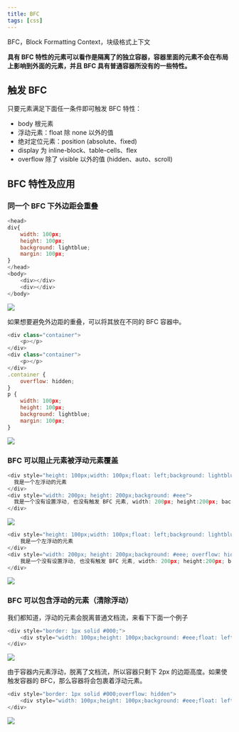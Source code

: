 ```yaml
---
title: BFC
tags: [css]
---
```


BFC，Block Formatting Context，块级格式上下文

**具有 BFC 特性的元素可以看作是隔离了的独立容器，容器里面的元素不会在布局上影响到外面的元素，并且 BFC 具有普通容器所没有的一些特性。**

## 触发 BFC

只要元素满足下面任一条件即可触发 BFC 特性：

- body 根元素
- 浮动元素：float 除 none 以外的值
- 绝对定位元素：position (absolute、fixed)
- display 为 inline-block、table-cells、flex
- overflow 除了 visible 以外的值 (hidden、auto、scroll)

## BFC 特性及应用

### 同一个 BFC 下外边距会重叠

```JavaScript
<head>
div{
    width: 100px;
    height: 100px;
    background: lightblue;
    margin: 100px;
}
</head>
<body>
    <div></div>
    <div></div>
</body>
```

![](https://secure2.wostatic.cn/static/fDz4SmEPuTEHWxMxbTLzr9/image.png?auth_key=1754470776-weDafH7BcARwVu6d4NsGVg-0-3b57116521cac7fca4c314a763a22ddf)

如果想要避免外边距的重叠，可以将其放在不同的 BFC 容器中。

```JavaScript
<div class="container">
    <p></p>
</div>
<div class="container">
    <p></p>
</div>
.container {
    overflow: hidden;
}
p {
    width: 100px;
    height: 100px;
    background: lightblue;
    margin: 100px;
}

```

![](https://secure2.wostatic.cn/static/eryZHWUxduq5FBQ3yhikyT/image.png?auth_key=1754470776-9pRAgf2r6mNxg2XzqsJKFf-0-93c37260edbade99c4e1ae95633a0439)

### **BFC 可以阻止元素被浮动元素覆盖**

```JavaScript
<div style="height: 100px;width: 100px;float: left;background: lightblue">
  我是一个左浮动的元素
</div>
<div style="width: 200px; height: 200px;background: #eee">
  我是一个没有设置浮动, 也没有触发 BFC 元素, width: 200px; height:200px; background: #eee;
</div>
```

![](https://secure2.wostatic.cn/static/fZ2qSv4VkfzLyzU9sv9KwF/image.png?auth_key=1754470776-3aquejwmeETKb3KxSwVcZ7-0-525eef5e2d402c95d932f6a4fce1de75)

```JavaScript
<div style="height: 100px;width: 100px;float: left;background: lightblue;">
    我是一个左浮动的元素
</div>
<div style="width: 200px; height: 200px;background: #eee; overflow: hidden;">
    我是一个没有设置浮动, 也没有触发 BFC 元素, width: 200px; height:200px; background: #eee;
</div>
```

![](https://secure2.wostatic.cn/static/cP9x4XGsFr3j7n9zQgZSTj/image.png?auth_key=1754470776-d5BryyM1SuHxpVdHbbb622-0-5632665032b67a2d133898ab383b9366)

### **BFC 可以包含浮动的元素（清除浮动）**

我们都知道，浮动的元素会脱离普通文档流，来看下下面一个例子

```JavaScript
<div style="border: 1px solid #000;">
    <div style="width: 100px;height: 100px;background: #eee;float: left;"></div>
</div>
```

![](https://secure2.wostatic.cn/static/5LifS3ZZa2vCt4PdyN1KZ2/image.png?auth_key=1754470776-vScPqkuqiUSuNWrNM8fa7C-0-072848e884690dab6e908963f86a11d9)

由于容器内元素浮动，脱离了文档流，所以容器只剩下 2px 的边距高度。如果使触发容器的 BFC，那么容器将会包裹着浮动元素。

```JavaScript
<div style="border: 1px solid #000;overflow: hidden">
    <div style="width: 100px;height: 100px;background: #eee;float: left;"></div>
</div>
```

![](https://secure2.wostatic.cn/static/cHMYPJZmQUz1xvF91TqD6M/image.png?auth_key=1754470776-rfQZW8jXmR6F1rtZE69twH-0-c69fce10fb098fe43d8a1107d1bcf96f)
